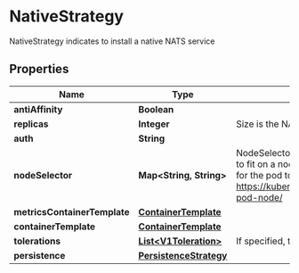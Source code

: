 

# NativeStrategy

NativeStrategy indicates to install a native NATS service
## Properties

Name | Type | Description | Notes
------------ | ------------- | ------------- | -------------
**antiAffinity** | **Boolean** |  |  [optional]
**replicas** | **Integer** | Size is the NATS StatefulSet size |  [optional]
**auth** | **String** |  |  [optional]
**nodeSelector** | **Map&lt;String, String&gt;** | NodeSelector is a selector which must be true for the pod to fit on a node. Selector which must match a node&#39;s labels for the pod to be scheduled on that node. More info: https://kubernetes.io/docs/concepts/configuration/assign-pod-node/ |  [optional]
**metricsContainerTemplate** | [**ContainerTemplate**](ContainerTemplate.md) |  |  [optional]
**containerTemplate** | [**ContainerTemplate**](ContainerTemplate.md) |  |  [optional]
**tolerations** | [**List&lt;V1Toleration&gt;**](V1Toleration.md) | If specified, the pod&#39;s tolerations. |  [optional]
**persistence** | [**PersistenceStrategy**](PersistenceStrategy.md) |  |  [optional]



